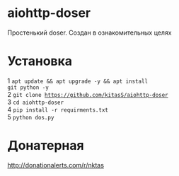 # aiohttp-doser
Простенький doser. Создан в ознакомительных целях

# Установка
1 <code>apt update && apt upgrade -y && apt install git python -y</code>  
2 <code>git clone https://github.com/kitasS/aiohttp-doser</code>  
3 <code>cd aiohttp-doser</code>  
4 <code>pip install -r requirments.txt</code>  
5 <code>python dos.py</code>  

# Донатерная
http://donationalerts.com/r/nktas
